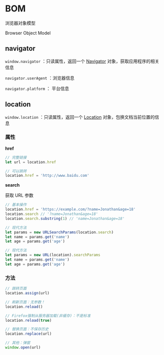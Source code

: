 # BOM

浏览器对象模型

Browser Object Model

## navigator

`window.navigator` ：只读属性，返回一个 [Navigator](https://developer.mozilla.org/zh-CN/docs/Web/API/Navigator) 对象，获取应用程序的相关信息

`navigator.userAgent` ：浏览器信息

`navigator.platform` ： 平台信息

## location

`window.location` ：只读属性，返回一个 [Location](https://developer.mozilla.org/zh-CN/docs/Web/API/Location) 对象，包换文档当前位置的信息

### 属性

**href**

```js
// 完整链接
let url = location.href

// 可以跳转
location.href = 'http://www.baidu.com'
```

**search**

获取 URL 参数

```js
// 基本操作
location.href = 'https://example.com/?name=Jonathan&age=18'
location.search // '?name=Jonathan&age=18'
location.search.substring(1) // 'name=Jonathan&age=18'

// 现代方法
let params = new URLSearchParams(location.search)
let name = params.get('name')
let age = params.get('age')

// 现代方法
let params = new URL(location).searchParams
let name = params.get('name')
let age = params.get('age')
```

### 方法

```js
// 跳转页面
location.assign(url)

// 刷新页面：无参数！
location.reload()

// Firefox强制从服务器加载(非缓存)：不是标准
location.reload(true)

// 替换页面：不保存历史
location.replace(url)

// 其他：弹窗
window.open(url)
```
